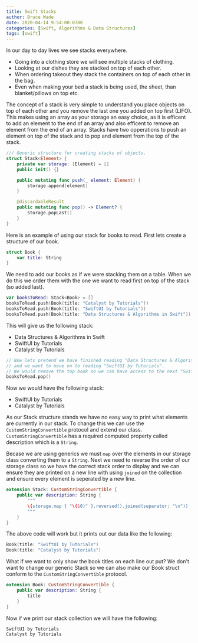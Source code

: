 ```yaml
---
title: Swift Stacks
author: Bruce Wade
date: 2020-04-14 9:54:00-0700
categories: [Swift, Algorithms & Data Structures]
tags: [swift]
---
```

In our day to day lives we see stacks everywhere. 
- Going into a clothing store we will see multiple stacks of clothing. 
- Looking at our dishes they are stacked on top of each other.
- When ordering takeout they stack the containers on top of each other in the bag.
- Even when making your bed a stack is being used, the sheet, than blanket/pillows on top etc.

The concept of a stack is very simple to understand you place objects on top of each other and you remove the last one you added on top first (LIFO). This makes using an array as your storage an easy choice, as it is efficent to add an element to the end of an array and also efficent to remove an element from the end of an array. Stacks have two opperations to push an element on top of the stack and to pop and element from the top of the stack.

```swift
/// Generic structure for creating stacks of objects.
struct Stack<Element> {
    private var storage: [Element] = []
    public init() {}

    public mutating func push(_ element: Element) {
        storage.append(element)
    }

    @discardableResult
    public mutating func pop() -> Element? {
        storage.popLast()
    }
}
```

Here is an example of using our stack for books to read. First lets create a structure of our book.

```swift
struct Book {
    var title: String
}
```

We need to add our books as if we were stacking them on a table. When we do this we order them with the one we want to read first on top of the stack (so added last).

```swift
var booksToRead: Stack<Book> = []
booksToRead.push(Book(title: "Catalyst by Tutorials"))
booksToRead.push(Book(title: "SwiftUI by Tutorials"))
booksToRead.push(Book(title: "Data Structures & Algorithms in Swift"))
```

This will give us the following stack:
- Data Structures & Algorithms in Swift
- SwiftUI by Tutorials
- Catalyst by Tutorials

```swift
// Now lets pretend we have finished reading "Data Structures & Algorithms in Swift"
// and we want to move on to reading "SwiftUI by Tutorials".
// We would remove the top book so we can have access to the next "SwiftUI by Tutorials".
booksToRead.pop()
```

Now we would have the following stack:
- SwiftUI by Tutorials
- Catalyst by Tutorials

As our Stack structure stands we have no easy way to print what elements are currently in our stack. To change this we can use the `CustomStringConvertible` protocol and extend our class. `CustomStringConvertible` has a required computed property called description which is a `String`.

Becase we are using generics we must `map` over the elements in our storage class converting them to a `String`. Next we need to reverse the order of our storage class so we have the correct stack order to display and we can ensure they are printed on a new line with using `joined` on the collection and ensure every element is seperated by a new line.

```swift
extension Stack: CustomStringConvertible {
    public var description: String {
        """
        \(storage.map { "\($0)" }.reversed().joined(separator: "\n"))
        """
    }
}
```

The above code will work but it prints out our data like the following:

```swift
Book(title: "SwiftUI by Tutorials")
Book(title: "Catalyst by Tutorials")
```

What if we want to only show the book titles on each line out put? We don't want to change our generic Stack so we can also make our Book struct conform to the `CustomStringConvertible` protocol.

```swift
extension Book: CustomStringConvertible {
    public var description: String {
        title
    }
}
```

Now if we print our stack collection we will have the following:

```
SwiftUI by Tutorials
Catalyst by Tutorials
```